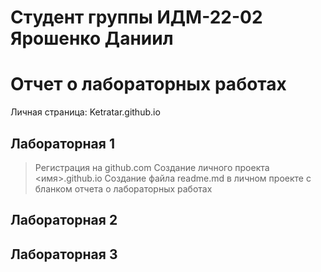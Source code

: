 # Студент группы ИДМ-22-02 Ярошенко Даниил
# Отчет о лабораторных работах
Личная страница: Ketratar.github.io
## Лабораторная 1

> Регистрация на github.com
> Создание личного проекта <имя>.github.io
> Создание файла readme.md в личном проекте с бланком отчета о лабораторных работах

## Лабораторная 2
## Лабораторная 3
